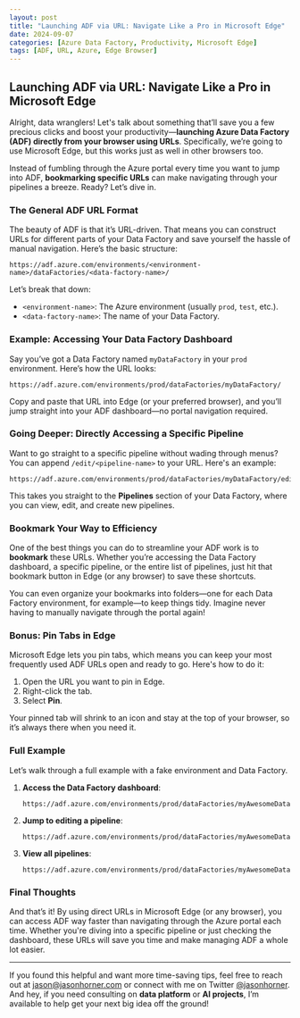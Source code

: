 ```yaml
---
layout: post
title: "Launching ADF via URL: Navigate Like a Pro in Microsoft Edge"
date: 2024-09-07
categories: [Azure Data Factory, Productivity, Microsoft Edge]
tags: [ADF, URL, Azure, Edge Browser]
---
```


## Launching ADF via URL: Navigate Like a Pro in Microsoft Edge

Alright, data wranglers! Let's talk about something that’ll save you a few precious clicks and boost your productivity—**launching Azure Data Factory (ADF) directly from your browser using URLs**. Specifically, we’re going to use Microsoft Edge, but this works just as well in other browsers too.

Instead of fumbling through the Azure portal every time you want to jump into ADF, **bookmarking specific URLs** can make navigating through your pipelines a breeze. Ready? Let’s dive in.

### The General ADF URL Format

The beauty of ADF is that it’s URL-driven. That means you can construct URLs for different parts of your Data Factory and save yourself the hassle of manual navigation. Here’s the basic structure:

```
https://adf.azure.com/environments/<environment-name>/dataFactories/<data-factory-name>/
```

Let’s break that down:

- `<environment-name>`: The Azure environment (usually `prod`, `test`, etc.).
- `<data-factory-name>`: The name of your Data Factory.

### Example: Accessing Your Data Factory Dashboard

Say you’ve got a Data Factory named `myDataFactory` in your `prod` environment. Here’s how the URL looks:
```
https://adf.azure.com/environments/prod/dataFactories/myDataFactory/
```

Copy and paste that URL into Edge (or your preferred browser), and you’ll jump straight into your ADF dashboard—no portal navigation required.

### Going Deeper: Directly Accessing a Specific Pipeline

Want to go straight to a specific pipeline without wading through menus? You can append `/edit/<pipeline-name>` to your URL. Here's an example:

```
https://adf.azure.com/environments/prod/dataFactories/myDataFactory/edit/myPipeline
```

This takes you straight to the **Pipelines** section of your Data Factory, where you can view, edit, and create new pipelines.

### Bookmark Your Way to Efficiency

One of the best things you can do to streamline your ADF work is to **bookmark** these URLs. Whether you’re accessing the Data Factory dashboard, a specific pipeline, or the entire list of pipelines, just hit that bookmark button in Edge (or any browser) to save these shortcuts.

You can even organize your bookmarks into folders—one for each Data Factory environment, for example—to keep things tidy. Imagine never having to manually navigate through the portal again!

### Bonus: Pin Tabs in Edge

Microsoft Edge lets you pin tabs, which means you can keep your most frequently used ADF URLs open and ready to go. Here's how to do it:

1. Open the URL you want to pin in Edge.
2. Right-click the tab.
3. Select **Pin**.

Your pinned tab will shrink to an icon and stay at the top of your browser, so it’s always there when you need it.

### Full Example

Let’s walk through a full example with a fake environment and Data Factory.

1. **Access the Data Factory dashboard**:
    ```plaintext
    https://adf.azure.com/environments/prod/dataFactories/myAwesomeDataFactory/
    ```

2. **Jump to editing a pipeline**:
    ```plaintext
    https://adf.azure.com/environments/prod/dataFactories/myAwesomeDataFactory/edit/transformPipeline
    ```

3. **View all pipelines**:
    ```plaintext
    https://adf.azure.com/environments/prod/dataFactories/myAwesomeDataFactory/pipelines
    ```

### Final Thoughts

And that’s it! By using direct URLs in Microsoft Edge (or any browser), you can access ADF way faster than navigating through the Azure portal each time. Whether you're diving into a specific pipeline or just checking the dashboard, these URLs will save you time and make managing ADF a whole lot easier.

---

If you found this helpful and want more time-saving tips, feel free to reach out at [jason@jasonhorner.com](mailto:jason@jasonhorner.com) or connect with me on Twitter [@jasonhorner](https://twitter.com/jasonhorner). And hey, if you need consulting on **data platform** or **AI projects**, I’m available to help get your next big idea off the ground!

